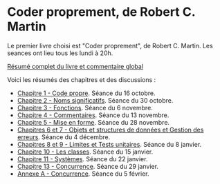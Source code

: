 
# Coder proprement, de Robert C. Martin

Le premier livre choisi est "Coder proprement", de Robert C. Martin. Les seances ont lieu tous les lundi à 20h.

[Résumé complet du livre et commentaire global](resume_complet.md)

Voici les résumés des chapitres et des discussions :

- [Chapitre 1 - Code propre](chapitre_01.md). Séance du 16 octobre.
- [Chapitre 2 - Noms significatifs](chapitre_02.md). Séance du 30 octobre.
- [Chapitre 3 - Fonctions](chapitre_03.md). Séance du 6 novembre.
- [Chapitre 4 - Commentaires](chapitre_04.md). Séance du 13 novembre.
- [Chapitre 5 - Mise en forme](chapitre_05.md). Séance du 28 novembre.
- [Chapitres 6 et 7 - Objets et structures de données et Gestion des erreurs](chapitre_06_07.md). Séance du 4 décembre.
- [Chapitres 8 et 9 - Limites et Tests unitaires](chapitre_08_09.md). Séance du 8 janvier.
- [Chapitre 10 - Les classes](chapitre_10.md). Séance du 15 janvier.
- [Chapitre 11 - Systèmes](chapitre_11.md). Séance du 22 janvier.
- [Chapitre 13 - Concurrence](chapitre_13.md). Séance du 29 janvier.
- [Annexe A - Concurrence](chapitre_13_bis.md). Séance du 5 février.

